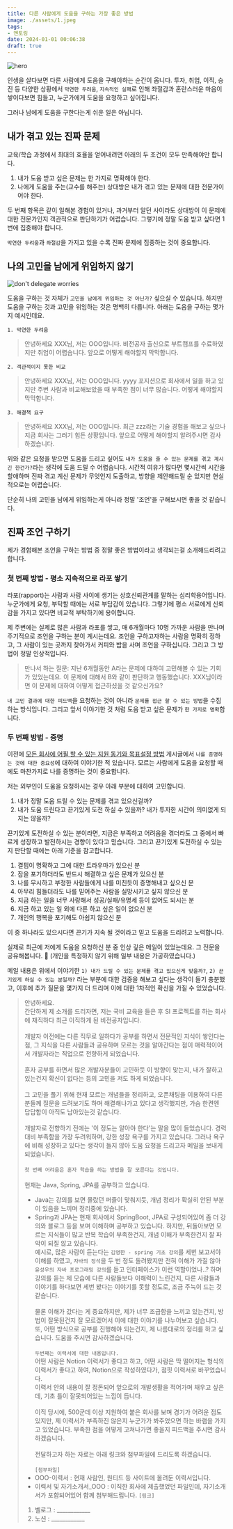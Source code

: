 ```yaml
---
title: 다른 사람에게 도움을 구하는 가장 좋은 방법
image: ./assets/1.jpeg
tags:
- 멘토링
date: 2024-01-01 00:06:38
draft: true
---
```


![hero](assets/1.jpeg)

인생을 살다보면 다른 사람에게 도움을 구해야하는 순간이 옵니다. 투자, 취업, 이직, 승진 등 다양한 상황에서 `막연한 두려움`, `지속적인 실패`로 인해 좌절감과 혼란스러운 마음이 쌓이다보면 힘들고, 누군가에게 도움을 요청하고 싶어집니다.

그러나 남에게 도움을 구한다는게 쉬운 일은 아닙니다.

## 내가 겪고 있는 진짜 문제

교육/학습 과정에서 최대의 효율을 얻어내려면 아래의 두 조건이 모두 만족해야만 합니다.

1. 내가 도움 받고 싶은 문제는 한 가지로 명확해야 한다.
2. 나에게 도움을 주는(교수를 해주는) 상대방은 내가 겪고 있는 문제에 대한 전문가이어야 한다.

두 번째 항목은 같이 일해본 경험이 있거나, 과거부터 알던 사이라도 상대방이 이 문제에 대한 전문가인지 객관적으로 판단하기가 어렵습니다. 그렇기에 정말 도움 받고 싶다면 1번에 집중해야 합니다.

`막연한 두려움`과 `좌절감`을 가지고 있을 수록 진짜 문제에 집중하는 것이 중요합니다.

## 나의 고민을 남에게 위임하지 않기

![don't delegate worries](assets/2.jpeg)

도움을 구하는 것 자체가 `고민을 남에게 위임하는 것 아닌가?` 싶으실 수 있습니다. 하지만 도움을 구하는 것과 고민을 위임하는 것은 명백히 다릅니다. 아래는 도움을 구하는 몇가지 예시인데요.

`1. 막연한 두려움`
> 안녕하세요 XXX님, 저는 OOO입니다. 비전공자 출신으로 부트캠프를 수료하였지만 취업이 어렵습니다. 앞으로 어떻게 해야할지 막막합니다.

`2. 객관적이지 못한 비교`
> 안녕하세요 XXX님, 저는 OOO입니다. yyyy 포지션으로 회사에서 일을 하고 있지만 주변 사람과 비교해보았을 때 부족한 점이 너무 많습니다. 어떻게 해야할지 막막합니다.

`3. 해결책 요구`
> 안녕하세요 XXX님, 저는 OOO입니다. 최근 zzz라는 기술 경험을 해보고 싶으나 지금 회사는 그러기 힘든 상황입니다. 앞으로 어떻게 해야할지 알려주시면 감사하겠습니다.

위와 같은 요청을 받으면 도움을 드리고 싶어도 `내가 도움을 줄 수 있는 문제를 겪고 계시긴 한건가?`라는 생각에 도움 드릴 수 어렵습니다. 시간적 여유가 많다면 몇시간씩 시간을 할애하며 진짜 겪고 계신 문제가 무엇인지 도출하고, 방향을 제안해드릴 순 있지만 현실적으로는 어렵습니다.

단순히 나의 고민을 남에게 위임하는게 아니라 정말 '조언'을 구해보시면 좋을 것 같습니다.

## 진짜 조언 구하기

제가 경험해본 조언을 구하는 방법 중 정말 좋은 방법이라고 생각되는걸 소개해드리려고 합니다.


### 첫 번째 방법 - 평소 지속적으로 라포 쌓기

라포(rapport)는 사람과 사람 사이에 생기는 상호신뢰관계를 말하는 심리학용어입니다. 누군가에게 요청, 부탁할 때에는 서로 부담감이 있습니다. 그렇기에 평소 서로에게 신뢰감을 가지고 있다면 비교적 부탁하기에 용이합니다.

제 주변에는 실제로 많은 사람과 라포를 쌓고, 매 6개월마다 10명 가까운 사람을 만나며 주기적으로 조언을 구하는 분이 계시는데요. 조언을 구하고자하는 사람을 명확히 정하고, 그 사람이 있는 곳까지 찾아가서 커피와 밥을 사며 조언을 구하십니다. 그리고 그 방법이 정말 인상적입니다.

> 만나서 하는 질문: 지난 6개월동안 A라는 문제에 대하여 고민해볼 수 있는 기회가 있었는데요. 이 문제에 대해서 B와 같이 판단하고 행동했습니다. XXX님이라면 이 문제에 대하여 어떻게 접근하셨을 것 같으신가요?

`내 고민 결과에 대한 피드백`을 요청하는 것이 아니라 `문제를 접근 할 수 있는 방법`을 수집하는 방식입니다. 그리고 앞서 이야기한 것 처럼 도움 받고 싶은 문제가 `한 가지로 명확`합니다.

### 두 번째 방법 - 증명

이전에 <a href="/모든-회사에-어필-할-수-있는-지원-동기와-목표설정-방법" target="_blank" rel="nofollow">모든 회사에 어필 할 수 있는 지원 동기와 목표설정 방법</a> 게시글에서 `나를 증명하는 것에 대한 중요성`에 대하여 이야기한 적 있습니다. 모르는 사람에게 도움을 요청할 때에도 마찬가지로 나를 증명하는 것이 중요합니다.

저는 외부인이 도움을 요청하시는 경우 아래 부분에 대하여 고민합니다.

1. 내가 정말 도움 드릴 수 있는 문제를 겪고 있으신걸까?
2. 내가 도움 드린다고 끈기있게 도전 하실 수 있을까? 내가 투자한 시간이 의미없게 되지는 않을까?

끈기있게 도전하실 수 있는 분이라면, 지금은 부족하고 어려움을 겪더라도 그 중에서 빠르게 성장하고 발전하시는 경향이 있다고 믿습니다. 그리고 끈기있게 도전하실 수 있는지 판단할 때에는 아래 기준을 참고합니다.

1. 결핍이 명확하고 그에 대한 트라우마가 있으신 분
2. 잠을 포기하더라도 반드시 해결하고 싶은 문제가 있으신 분
3. 나를 무시하고 부정한 사람들에게 나를 미친듯이 증명해내고 싶으신 분
4. 아무리 힘들더라도 나를 믿어주는 사람을 실망시키고 싶지 않으신 분
5. 지금 하는 일을 너무 사랑해서 성공/실패/유명세 등이 없어도 되시는 분
6. 지금 하고 있는 일 외에 다른 하고 싶은 일이 없으신 분
7. 개인의 행복을 포기해도 아쉽지 않으신 분

이 중 하나라도 있으시다면 끈기가 지속 될 것이라고 믿고 도움을 드리려고 노력합니다.

실제로 최근에 저에게 도움을 요청하신 분 중 인상 깊은 메일이 있었는데요. 그 전문을 공유해봅니다. 🙂 (개인을 특정하지 않기 위해 일부 내용은 가공하였습니다.)

메일 내용은 위에서 이야기한 `1) 내가 드릴 수 있는 문제를 겪고 있으신게 맞을까?`, `2) 끈기있게 하실 수 있는 분일까?` 라는 부분에 대한 검증을 해보고 싶다는 생각이 들기 충분했고, 이후에 추가 질문을 몇가지 더 드리며 이에 대한 1차적인 확신을 가질 수 있었습니다.

> 안녕하세요. <br/>
> 간단하게 제 소개를 드리자면, 저는 국비 교육을 들은 후 SI 프로젝트를 하는 회사에 재직하다 최근 이직하게 된 비전공자입니다.<br/><br/>
> 개발자 이전에는 다른 직무로 일하다가 공부를 하면서 전문적인 지식이 쌓인다는 점, 그 지식을 다른 사람들과 공유하며 모르는 것을 알아간다는 점이 매력적이어서 개발자라는 직업으로 전향하게 되었습니다.<br/><br/>
> 혼자 공부를 하면서 많은 개발자분들이 고민하듯 이 방향이 맞는지, 내가 잘하고 있는건지 확신이 없다는 등의 고민을 저도 하게 되었습니다.<br/><br/>
> 그 고민을 풀기 위해 현재 모르는 개념들을 정리하고, 오픈채팅을 이용하여 다른 분들께 질문을 드려보기도 하며 해결해나가고 있다고 생각했지만, 가슴 한켠엔 답답함이 아직도 남아있는것 같습니다.<br/><br/>
> 개발자로 전향하기 전에는 '이 정도는 알아야 한다'는 말을 많이 들었습니다. 경력 대비 부족함을 가장 두려워하며, 강한 성장 욕구를 가지고 있습니다. 그러나 욕구에 비해 성장하고 있다는 생각이 들지 않아 도움 요청을 드리고자 메일을 보내게 되었습니다.<br/><br/>
> `첫 번째 어려움은 혼자 학습을 하는 방법을 잘 모른다는 것입니다.`<br/><br/>
> 현재는 Java, Spring, JPA를 공부하고 있습니다.<br/>
> - Java는 강의를 보면 몰랐던 퍼즐이 맞춰지듯, 개념 정리가 확실히 안된 부분이 있음을 느끼며 정리중에 있습니다. 
> - Spring과 JPA는 현재 회사에서 SpringBoot, JPA로 구성되어있어 좀 더 강의와 블로그 등을 보며 이해하며 공부하고 있습니다.
> 하지만, 뒤돌아보면 모르는 지식들이 많고 반복 학습이 부족한건지, 개념 이해가 부족한건지 잘 파악이 되질 않고 있습니다.<br/>
> 예시로, 많은 사람이 듣는다는 `김영한 - spring 기초 강의`를 세번 보고서야 이해를 하였고, `자바의 정석`을 두 번 정도 돌려봤지만 전혀 이해가 가질 않아 `윤성우의 자바 프로그래밍 강의`를 듣고 인터페이스가 이런 역할이었나..? 하며 강의를 듣는 제 모습에 다른 사람들보다 이해력이 느린건지, 다른 사람들과 이야기를 하다보면 세번 봤다는 이야기를 못할 정도로, 조금 주눅이 드는 것 같습니다.<br/><br/>
> 물론 이해가 갔다는 게 중요하지만, 제가 너무 조급함을 느끼고 있는건지, 방법이 잘못된건지 잘 모르겠어서 이에 대한 이야기를 나누어보고 싶습니다. 또, 어떤 방식으로 공부를 진행해야 되는건지, 제 나름대로의 정리를 하고 싶습니다. 도움을 주시면 감사하겠습니다.<br/><br/>
> `두번째는 이력서에 대한 내용입니다.`<br/>
> 어떤 사람은 Notion 이력서가 좋다고 하고, 어떤 사람은 딱 떨어지는 형식의 이력서가 좋다고 하여, Notion으로 작성하였다가, 점핏 이력서로 바꾸었습니다.<br/>
> 이력서 안의 내용이 잘 정돈되어 앞으로의 개발생활을 적어가며 채우고 싶은데, 기초 틀이 잘못되어있는 느낌이 듭니다.<br/><br/>
> 이직 당시에, 500군데 이상 지원하여 붙은 회사를 보며 경기가 어려운 점도 있지만, 제 이력서가 부족하진 않은지 누군가가 봐주었으면 하는 바램을 가지고 있었습니다. 부족한 점을 어떻게 고쳐나가면 좋을지 피드백을 주시면 감사하겠습니다.<br/><br/>
> 전달하고자 하는 자료는 아래 링크와 첨부파일에 드리도록 하겠습니다.<br/><br/>
> `[첨부파일]`
> - OOO-이력서 : 현재 사람인, 원티드 등 사이트에 올려둔 이력서입니다.
> - 이력서 및 자기소개서_OOO : 이직한 회사에 제출했었던 파일인데, 자기소개서가 포함되어있어 함께 첨부해드립니다.
> `[링크]`
> 1. 벨로그 : ____________
> 2. 노션 : ____________
